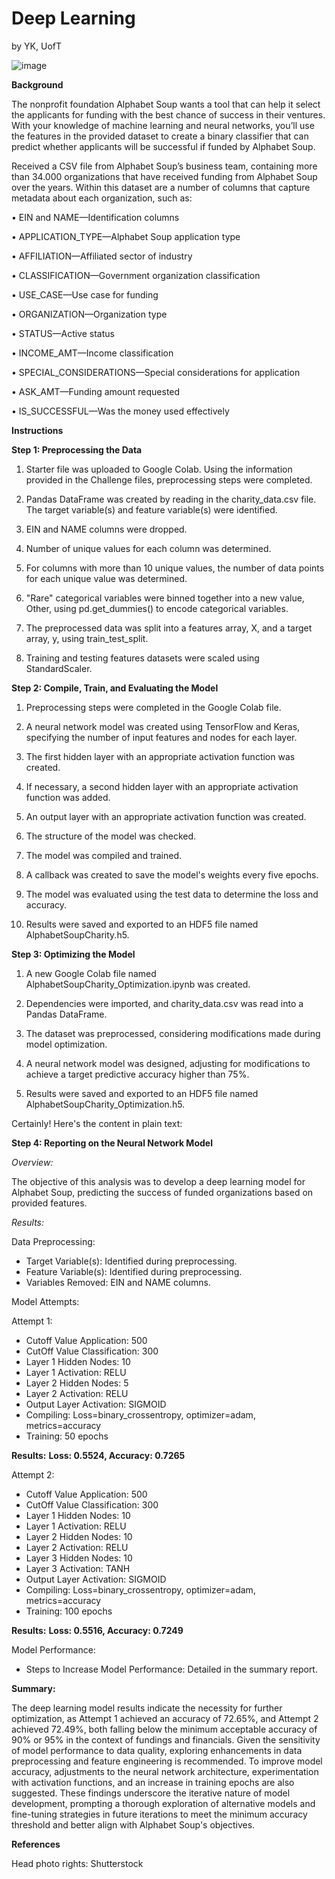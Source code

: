 # Deep Learning
by YK, UofT

![image](https://github.com/YargKlnc/Deep-Learning/assets/142269763/7da93479-e78b-4f7d-b990-492cebfa6023)


**Background**

The nonprofit foundation Alphabet Soup wants a tool that can help it select the applicants for funding with the best chance of success in their ventures. With your knowledge of machine learning and neural networks, you’ll use the features in the provided dataset to create a binary classifier that can predict whether applicants will be successful if funded by Alphabet Soup.

Received a CSV file from Alphabet Soup’s business team, containing more than 34.000 organizations that have received funding from Alphabet Soup over the years. Within this dataset are a number of columns that capture metadata about each organization, such as:

•	EIN and NAME—Identification columns

•	APPLICATION_TYPE—Alphabet Soup application type

•	AFFILIATION—Affiliated sector of industry

•	CLASSIFICATION—Government organization classification

•	USE_CASE—Use case for funding

•	ORGANIZATION—Organization type

•	STATUS—Active status

•	INCOME_AMT—Income classification

•	SPECIAL_CONSIDERATIONS—Special considerations for application

•	ASK_AMT—Funding amount requested

•	IS_SUCCESSFUL—Was the money used effectively

**Instructions**

**Step 1: Preprocessing the Data**

1. Starter file was uploaded to Google Colab. Using the information provided in the Challenge files, preprocessing steps were completed.

2. Pandas DataFrame was created by reading in the charity_data.csv file. The target variable(s) and feature variable(s) were identified.

3. EIN and NAME columns were dropped.

4. Number of unique values for each column was determined.

5. For columns with more than 10 unique values, the number of data points for each unique value was determined.

6. "Rare" categorical variables were binned together into a new value, Other, using pd.get_dummies() to encode categorical variables.

7. The preprocessed data was split into a features array, X, and a target array, y, using train_test_split.

8. Training and testing features datasets were scaled using StandardScaler.

**Step 2: Compile, Train, and Evaluating the Model**

1. Preprocessing steps were completed in the Google Colab file.

2. A neural network model was created using TensorFlow and Keras, specifying the number of input features and nodes for each layer.

3. The first hidden layer with an appropriate activation function was created.

4. If necessary, a second hidden layer with an appropriate activation function was added.

5. An output layer with an appropriate activation function was created.

6. The structure of the model was checked.

7. The model was compiled and trained.

8. A callback was created to save the model's weights every five epochs.

9. The model was evaluated using the test data to determine the loss and accuracy.

10. Results were saved and exported to an HDF5 file named AlphabetSoupCharity.h5.

**Step 3: Optimizing the Model**

1. A new Google Colab file named AlphabetSoupCharity_Optimization.ipynb was created.

2. Dependencies were imported, and charity_data.csv was read into a Pandas DataFrame.

3. The dataset was preprocessed, considering modifications made during model optimization.

4. A neural network model was designed, adjusting for modifications to achieve a target predictive accuracy higher than 75%.

5. Results were saved and exported to an HDF5 file named AlphabetSoupCharity_Optimization.h5.

Certainly! Here's the content in plain text:

**Step 4: Reporting on the Neural Network Model**

*Overview:*

The objective of this analysis was to develop a deep learning model for Alphabet Soup, predicting the success of funded organizations based on provided features.

*Results:*

Data Preprocessing:

- Target Variable(s): Identified during preprocessing.
- Feature Variable(s): Identified during preprocessing.
- Variables Removed: EIN and NAME columns.

Model Attempts:

Attempt 1:
- Cutoff Value Application: 500
- CutOff Value Classification: 300
- Layer 1 Hidden Nodes: 10
- Layer 1 Activation: RELU
- Layer 2 Hidden Nodes: 5
- Layer 2 Activation: RELU
- Output Layer Activation: SIGMOID
- Compiling: Loss=binary_crossentropy, optimizer=adam, metrics=accuracy
- Training: 50 epochs

**Results:**
**Loss: 0.5524, Accuracy: 0.7265**

Attempt 2:
- Cutoff Value Application: 500
- CutOff Value Classification: 300
- Layer 1 Hidden Nodes: 10
- Layer 1 Activation: RELU
- Layer 2 Hidden Nodes: 10
- Layer 2 Activation: RELU
- Layer 3 Hidden Nodes: 10
- Layer 3 Activation: TANH
- Output Layer Activation: SIGMOID
- Compiling: Loss=binary_crossentropy, optimizer=adam, metrics=accuracy
- Training: 100 epochs

**Results:**
**Loss: 0.5516, Accuracy: 0.7249**

Model Performance:

- Steps to Increase Model Performance: Detailed in the summary report.

**Summary:**

The deep learning model results indicate the necessity for further optimization, as Attempt 1 achieved an accuracy of 72.65%, and Attempt 2 achieved 72.49%, both falling below the minimum acceptable accuracy of 90% or 95% in the context of fundings and financials. Given the sensitivity of model performance to data quality, exploring enhancements in data preprocessing and feature engineering is recommended. To improve model accuracy, adjustments to the neural network architecture, experimentation with activation functions, and an increase in training epochs are also suggested. These findings underscore the iterative nature of model development, prompting a thorough exploration of alternative models and fine-tuning strategies in future iterations to meet the minimum accuracy threshold and better align with Alphabet Soup's objectives.

  
**References**

Head photo rights: Shutterstock



